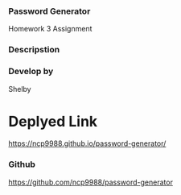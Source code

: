 ### Password Generator
Homework 3 Assignment
### Descripstion

### Develop by
Shelby



# Deplyed Link 
https://ncp9988.github.io/password-generator/

### Github 
https://github.com/ncp9988/password-generator